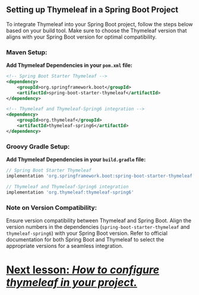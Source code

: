 ## Setting up Thymeleaf in a Spring Boot Project

To integrate Thymeleaf into your Spring Boot project, follow the steps below based on your build tool. Make sure to choose the Thymeleaf version that aligns with your Spring Boot version for optimal compatibility.

### Maven Setup:

**Add Thymeleaf Dependencies in your `pom.xml` file:**

```xml
<!-- Spring Boot Starter Thymeleaf -->
<dependency>
    <groupId>org.springframework.boot</groupId>
    <artifactId>spring-boot-starter-thymeleaf</artifactId>
</dependency>

<!-- Thymeleaf and Thymeleaf-Spring6 integration -->
<dependency>
    <groupId>org.thymeleaf</groupId>
    <artifactId>thymeleaf-spring6</artifactId>
</dependency>
```

### Groovy Gradle Setup:

**Add Thymeleaf Dependencies in your `build.gradle` file:**

```groovy
// Spring Boot Starter Thymeleaf
implementation 'org.springframework.boot:spring-boot-starter-thymeleaf'

// Thymeleaf and Thymeleaf-Spring6 integration
implementation 'org.thymeleaf:thymeleaf-spring6'
```

### Note on Version Compatibility:

Ensure version compatibility between Thymeleaf and Spring Boot. Align the version numbers in the dependencies (`spring-boot-starter-thymeleaf` and `thymeleaf-spring6`) with your Spring Boot version. Refer to official documentation for both Spring Boot and Thymeleaf to select the appropriate versions for a seamless integration.

# [**Next lesson**: *How to configure thymeleaf in your project.*](setup-thymeleaf.md)